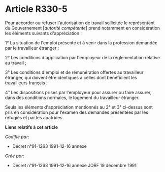 # Article R330-5

Pour accorder ou refuser l'autorisation de travail sollicitée le représentant du Gouvernement [*autorité compétente*] prend
notamment en considération les éléments suivants d'appréciation :

1° La situation de l'emploi présente et à venir dans la profession demandée par le travailleur étranger ;

2° Les conditions d'application par l'employeur de la réglementation relative au travail ;

3° Les conditions d'emploi et de rémunération offertes au travailleur étranger, qui doivent être identiques à celles dont
bénéficient les travailleurs français ;

4° Les dispositions prises par l'employeur pour assurer ou faire assurer, dans des conditions normales, le logement du
travailleur étranger.

Seuls les éléments d'appréciation mentionnés au 2° et 3° ci-dessus sont pris en considération pour l'examen des demandes
présentées par les réfugiés et par les apatrides.

**Liens relatifs à cet article**

_Codifié par_:

  - Décret n°91-1263 1991-12-16 annexe

_Créé par_:

  - Décret n°91-1263 1991-12-16 annexe JORF 19 décembre 1991
